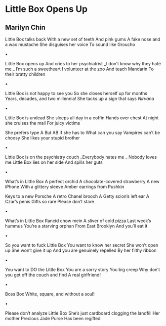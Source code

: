 # Little Box Opens Up
## Marilyn Chin
Little Box talks back
With a new set of teeth
And pink gums
A fake nose and a wax mustache
She disguises her voice
To sound like Groucho

•

Little Box opens up
And cries to her psychiatrist
 _I don’t know why they hate me
_
I’m such a sweetheart
I volunteer at the zoo
And teach Mandarin
To their bratty children

•

Little Box is not happy to see you
So she closes herself up for months
Years, decades, and two millennia!
She tacks up a sign that says
 _Nirvana_

•

Little Box is undead
She sleeps all day in a coffin
Hands over chest
At night she cruises the mall
For juicy victims

She prefers type A
But AB if she has to
What can you say
Vampires can’t be choosy
She likes your stupid brother

•

Little Box is on the psychiatry couch
 _Everybody hates me
_
Nobody loves me
Little Box lies on her side
And spills her guts

•

What’s in Little Box
A perfect orchid
A chocolate-covered strawberry
A new iPhone
With a glittery sleeve
Amber earrings from Pushkin

Keys to a new Porsche
A retro Chanel brooch
A Getty scion’s left ear
A Czar’s penis
Gifts so rare
Please don’t stare

•

What’s in Little Box
Rancid chow mein
A sliver of cold pizza
Last week’s hummus
You’re a starving orphan
From East Brooklyn
And you’ll eat it

•

So you want to fuck Little Box
You want to know her secret
She won’t open up
She won’t give it up
And you are genuinely repelled
By her filthy ribbon

•

You want to DO the Little Box
You are a sorry story
You big creep
Why don’t you get off the couch and find
A real girlfriend!

•

Boss Box
White, square, and without a soul!

•

Please don’t analyze Little Box
She’s just cardboard clogging the landfill
Her mother Precious Jade Purse
Has been regifted